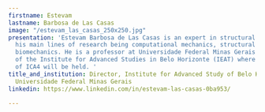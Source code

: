 ```yaml
---
firstname: Estevam
lastname: Barbosa de Las Casas
image: "/estevam_las_casas_250x250.jpg"
presentation: 'Estevam Barbosa de Las Casas is an expert in structural engineering,
  his main lines of research being computational mechanics, structural analysis, and
  biomechanics. He is a professor at Universidade Federal Minas Gerais and director
  of the Institute for Advanced Studies in Belo Horizonte (IEAT) where the third meeting
  of ICA4 will be held. '
title_and_institution: Director, Institute for Advanced Study of Belo Horizonte (IEAT),
  Universidade Federal Minas Gerais
linkedin: https://www.linkedin.com/in/estevam-las-casas-0ba953/

---
```

